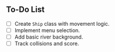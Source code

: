 ## To-Do List
- [ ] Create `Ship` class with movement logic.
- [ ] Implement menu selection.
- [ ] Add basic river background.
- [ ] Track collisions and score.
